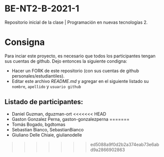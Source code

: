 # BE-NT2-B-2021-1
Repositorio inicial de la clase | Programación en nuevas tecnologías 2.

# Consigna

Para inciar este proyecto, es necesario que todos los participantes tengan sus cuentas de github. Dejo entonces la siguiente condigna:

- Hacer un FORK de este repositorio (con sus cuentas de github personales/estudiantiles).
- Editar este archivo *README.md* y agregar en el siguiente listado su `nombre`, `apellido` y `usuario github`


## Listado de participantes:

- Daniel Guzman, dguzman-ort
<<<<<<< HEAD
- Gaston Gonzalez Perna, gaston-gonzalezperna
=======
- Tomás Bogado, bgdtomas
- Sebastian Bianco, SebastianBianco
- Giuliano Delle Chiaie, giulianodelle
>>>>>>> ed5088a9f0d2b2a374eab73e6abd9a2866902863
